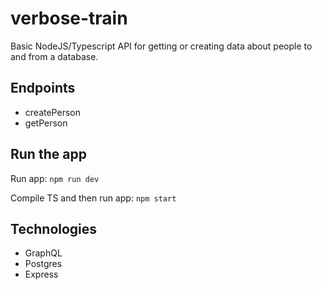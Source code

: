 # verbose-train

Basic NodeJS/Typescript API for getting or creating data about people to and from a database.

## Endpoints

- createPerson
- getPerson
## Run the app

Run app: `npm run dev`

Compile TS and then run app: `npm start`
## Technologies
- GraphQL
- Postgres
- Express
